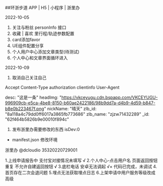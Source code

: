 ##环浙步道  APP | H5 | 小程序 | 浙里办

2022-10-05
1. 关注与粉丝  personInfo 接口
2. 收藏 | 喜欢 里行程/轨迹参数配置
3. card添加favor
4. UE组件配置分享
5. 个人用户中心添加文章类型(待测试)
6. 个人中心和文章界面循环进入

2022-10-09
1. 取消自己关注自己


Accept
Content-Type
authorization
clientinfo
User-Agent


desc: "这是一条"
headImg: "https://vkceyugu.cdn.bspapp.com/VKCEYUGU-996909cb-e5ca-4be8-8150-b60ae2422186/98b9dd7a-d4b9-4d59-b847-b8e0b223467f.png"
nickName: "晴天"
zlb_id: "8a118a4c79dd0ff6017a3865fb773686"
zlb_name: "zjzw71432289"
_id: "62f464b5826b9e00010f894c"


1. 发布浙里办需要修改的东西
isDev:0
<!-- - 请求 取消header isTestUrl:"1" -->
<!-- - 单点登录修改回调地址 -->
- manifest.json 修改环境
<!-- - index.html 查看js引入 -->

浙里办 @dcloudio  35320220729001


1.上线申请报告中 支付宝对接情况未填写   √
2.个人中心-点击用户名 页面返回按钮重复 不允许自建返回按钮   √
3.底栏电话 安卓无法调起  √× 代码已完成，未调试
4.首页存在二次会退问题 
5.埋点无法获取埋点日志 
6.上架申请中用户服务等级改成高级